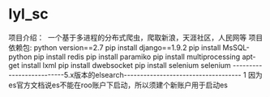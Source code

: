# lyl_sc
项目介绍：
  一个基于多进程的分布式爬虫，爬取新浪，天涯社区，人民网等
项目依赖包:
python version==2.7
pip install django==1.9.2
pip install MsSQL-python 
pip install redis
pip install paramiko
pip install multiprocessing 
apt-get install lxml
pip install dwebsocket
pip install selenium selenium
--------------------------5.x版本的elsearch------------------------------------  1
因为es官方文档说es不能在roo账户下启动，所以须建个新账户用于启动es


